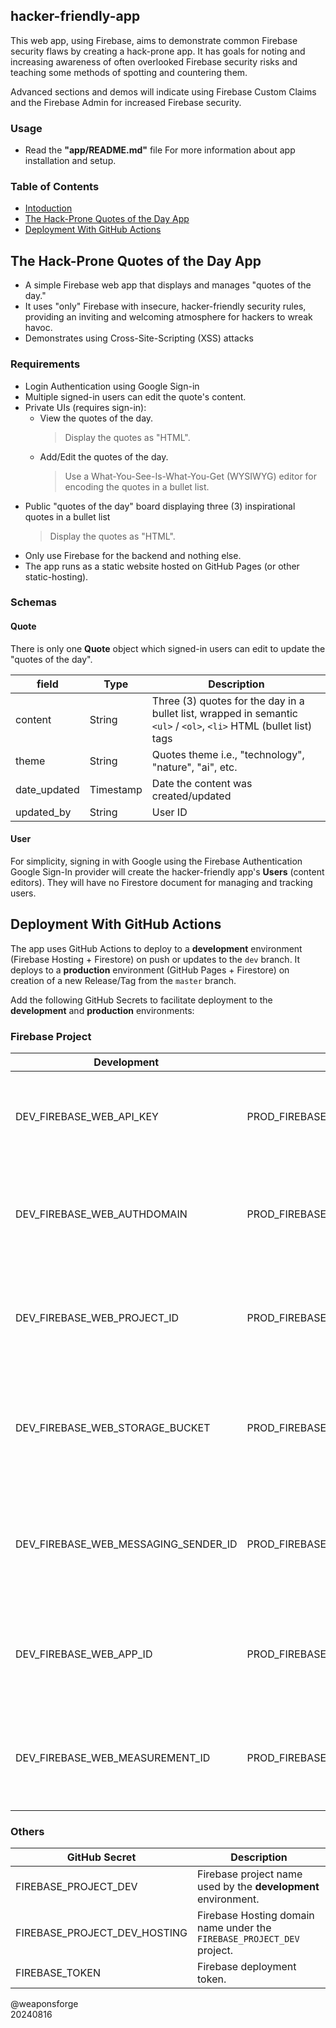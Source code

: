 ## hacker-friendly-app

This web app, using Firebase, aims to demonstrate common Firebase security flaws by creating a hack-prone app. It has goals for noting and increasing awareness of often overlooked Firebase security risks and teaching some methods of spotting and countering them.

Advanced sections and demos will indicate using Firebase Custom Claims and the Firebase Admin for increased Firebase security.

### Usage

- Read the **"app/README.md"** file For more information about app installation and setup.

### Table of Contents

- [Intoduction](#hacker-friendly-app)
- [The Hack-Prone Quotes of the Day App](#the-hack--prone-quotes-of-the-day-app)
- [Deployment With GitHub Actions](#deployment-with-github-actions)

## The Hack-Prone Quotes of the Day App

- A simple Firebase web app that displays and manages "quotes of the day."
- It uses "only" Firebase with insecure, hacker-friendly security rules, providing an inviting and welcoming atmosphere for hackers to wreak havoc.
- Demonstrates using Cross-Site-Scripting (XSS) attacks

### Requirements

- Login Authentication using Google Sign-in
- Multiple signed-in users can edit the quote's content.
- Private UIs (requires sign-in):
   - View the quotes of the day.
      > Display the quotes as "HTML".
   - Add/Edit the quotes of the day.
      > Use a What-You-See-Is-What-You-Get (WYSIWYG) editor for encoding the quotes in a bullet list.
- Public "quotes of the day" board displaying three (3) inspirational quotes in a bullet list
   > Display the quotes as "HTML".
- Only use Firebase for the backend and nothing else.
- The app runs as a static website hosted on GitHub Pages (or other static-hosting).

### Schemas

#### Quote

There is only one **Quote** object which signed-in users can edit to update the "quotes of the day".

| field | Type | Description |
| --- | --- | --- |
| content | String | Three (3) quotes for the day in a bullet list, wrapped in semantic `<ul>` / `<ol>`, `<li>` HTML (bullet list) tags |
| theme | String | Quotes theme i.e., "technology", "nature", "ai", etc. |
| date_updated | Timestamp| Date the content was created/updated |
| updated_by | String | User ID |

#### User

For simplicity, signing in with Google using the Firebase Authentication Google Sign-In provider will create the hacker-friendly app's **Users** (content editors). They will have no Firestore document for managing and tracking users.

## Deployment With GitHub Actions

The app uses GitHub Actions to deploy to a **development** environment (Firebase Hosting + Firestore) on push or updates to the `dev` branch. It deploys to a **production** environment (GitHub Pages + Firestore) on creation of a new Release/Tag from the `master` branch.

Add the following GitHub Secrets to facilitate deployment to the **development** and **production** environments:

### Firebase Project

| Development | Production | Description |
| --- | --- | --- |
| DEV_FIREBASE_WEB_API_KEY | PROD_FIREBASE_WEB_API_KEY | Firebase web API key from the Firebase Project Settings configuration file. |
| DEV_FIREBASE_WEB_AUTHDOMAIN | PROD_FIREBASE_WEB_AUTHDOMAIN | Firebase web auth domain key from the Firebase Project Settings configuration file. |
| DEV_FIREBASE_WEB_PROJECT_ID | PROD_FIREBASE_WEB_PROJECT_ID | Firebase web project ID from the Firebase Project Settings configuration file. |
| DEV_FIREBASE_WEB_STORAGE_BUCKET | PROD_FIREBASE_WEB_STORAGE_BUCKET | Firebase web storage bucket key from the Firebase Project Settings configuration file. |
| DEV_FIREBASE_WEB_MESSAGING_SENDER_ID | PROD_FIREBASE_WEB_MESSAGING_SENDER_ID | Firebase web messaging sender ID from the Firebase Project Settings configuration file. |
| DEV_FIREBASE_WEB_APP_ID | PROD_FIREBASE_WEB_APP_ID | Firebase web web app key from the Firebase Project Settings configuration file. |
| DEV_FIREBASE_WEB_MEASUREMENT_ID | PROD_FIREBASE_WEB_MEASUREMENT_ID | Firebase web measurement ID from the Firebase Project Settings configuration file. |

### Others

| GitHub Secret | Description |
| --- | --- |
| FIREBASE_PROJECT_DEV | Firebase project name used by the **development** environment. |
| FIREBASE_PROJECT_DEV_HOSTING | Firebase Hosting domain name under the `FIREBASE_PROJECT_DEV` project. |
| FIREBASE_TOKEN | Firebase deployment token. |

@weaponsforge<br>
20240816
